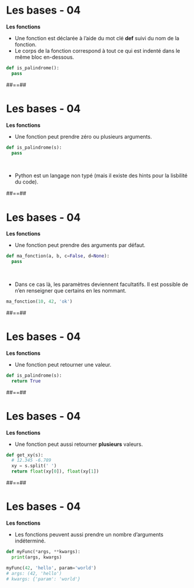 <!-- .slide: class="with-code" -->

# Les bases - 04

**Les fonctions**

* Une fonction est déclarée à l’aide du mot clé **def** suivi du nom de la fonction.
* Le corps de la fonction correspond à tout ce qui est indenté dans le même bloc en-dessous.

```python
def is_palindrome():
  pass
```

<!-- .element: class="big-code" -->

##==##
<!-- .slide: class="with-code" -->

# Les bases - 04

**Les fonctions**

* Une fonction peut prendre zéro ou plusieurs arguments.

```python
def is_palindrome(s):
  pass
```

<!-- .element: class="big-code" -->

<br>

* Python est un langage non typé (mais il existe des hints pour la lisbilité du code).

##==##
<!-- .slide: class="with-code" -->

# Les bases - 04

**Les fonctions**

* Une fonction peut prendre des arguments par défaut.

```python
def ma_fonction(a, b, c=False, d=None):
  pass
```

<!-- .element: class="big-code" -->

<br>

* Dans ce cas là, les paramètres deviennent facultatifs. Il est possible de n’en renseigner que certains en les nommant.

```python
ma_fonction(10, 42, 'ok')
```

<!-- .element: class="big-code" -->

##==##
<!-- .slide: class="with-code" -->

# Les bases - 04

**Les fonctions**

* Une fonction peut retourner une valeur.

```python
def is_palindrome(s):
  return True
```

<!-- .element: class="big-code" -->

##==##
<!-- .slide: class="with-code" -->

# Les bases - 04

**Les fonctions**

* Une fonction peut aussi retourner **plusieurs** valeurs.

```python
def get_xy(s):
  # 12.345 -6.789
  xy = s.split(' ')
  return float(xy[0]), float(xy[1])
```

<!-- .element: class="big-code" -->

##==##
<!-- .slide: class="with-code" -->

# Les bases - 04

**Les fonctions**

* Les fonctions peuvent aussi prendre un nombre d’arguments indéterminé.

```python
def myFunc(*args, **kwargs):
  print(args, kwargs)

myFunc(42, 'hello', param='world')
# args: (42, 'hello')
# kwargs: {'param': 'world'}
```

<!-- .element: class="big-code" -->
